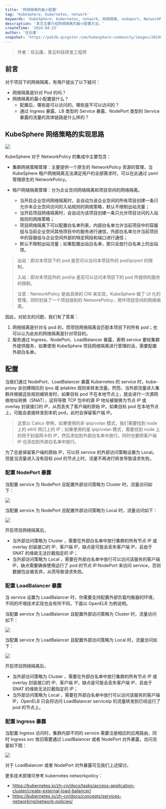```yaml
---
title: '网络隔离的最小配置'
tag: 'KubeSphere, Kubernetes, network'
keywords: 'KubeSphere, Kubernetes, network, 网络隔离, nodeport, NetworkPolicy, LoadBalancer, Ingress, OpenELB'
description: '本文主要介绍网络隔离的最小配置方法。'
createTime: '2024-04-25'
author: '任云康'
snapshot: 'https://pek3b.qingstor.com/kubesphere-community/images/20240425-cover.png'
---
```


> 作者：任云康，青云科技研发工程师

## 前言

对于项目下的网络隔离，有用户提出了以下疑问：
- 网络隔离是针对 Pod 的吗？
- 网络隔离的最小配置是什么？
  - 配置后，哪些是可以访问的，哪些是不可以访问的？
  - 通过 Ingress 暴露、LB 类型的 Service 暴露、NodePort 类型的 Service 暴露的流量的具体链路是什么样的？

## KubeSphere 网络策略的实现思路

![](https://pek3b.qingstor.com/kubesphere-community/images/20240425-1.png)

KubeSphere 对于 NetworkPolicy 的集成中主要包含：

- 集群网络策略管理：主要提供一个原生的 NetworkPolicy 资源的管理，当 KubeSphere 租户网络隔离无法满足用户的全部需求时，可以在此通过 yaml 管理原生的 NetworkPolicy。

- 租户网络隔离管理：分为企业空间网络隔离和项目空间的网络隔离。
  - 当开启企业空间网络隔离时，会自动为该企业空间的所有项目创建一条只允许本企业空间访问的入站规则的网络策略，默认不限制出站流量；
  - 当开启项目网络隔离时，会自动为该项目创建一条只允许项目访问的入站规则的网络策略；
  - 项目网络隔离下可以配置白名单列表，内部白名单允许当前项目中的容器组与当前企业空间其他项目中的服务进行通信，外部白名单允许当前项目中的容器组与企业空间外部的特定网段和端口进行通信；
  - 默认不限制出站流量；如果配置出站白名单，那只会放行白名单上的出站项。

> 出站：即对本项目下的 pod 是否可以访问本项目外的 pod/ip/port 的限制。
>
> 入站：即对本项目外的 pod/ip 是否可以访问本项目下的 pod 所提供的服务的限制。
>
> 注意：NetworkPolicy 是由具体的 CNI 来实现，KubeSphere 做了 UI 化的管理，同时封装了一个项目级别的 NetworkPolicy，用作项目空间的网络隔离。

因此，对前文的问题，我们有了答案：

1. 网络隔离是针对与 pod 的，而项目网络隔离会匹配本项目下的所有 pod；也可以认为此处的网络隔离是针对项目的。
2. 服务通过 Ingress、NodePort、LoadBalancer 暴露，表明 service 要给集群外提供服务，如果使用 KubeSphere 项目网络隔离进行管理的话，需要配置外部白名单。

## 配置

当我们通过 NodePort、LoadBalancer 暴露 Kubernetes 的 service 时，kube-proxy 会创建相应的 ipvs 或 iptables 规则来转发流量。然而，当外部流量进入集群并根据这些规则被转发时，如果目标 pod 不在本地节点上，就会进行一次源网络地址转换（SNAT），这将导致 TCP 包中的源 IP 地址被替换为节点 IP 或 overlay 封装接口的 IP，从而丢失了客户端的原始 IP。如果目标 pod 在本地节点上，可能会直接转发到本机 pod，此时会保留客户端 IP。

> 这里以 Calico 举例，如果使用的非 ipip/vxlan 模式，我们需要找到 node 上的 eth0 网口上的 IP；如果使用的是 ipip/vxlan 模式，需要找到 node 上的用于封装网卡的 IP，然后添加到外部白名单中放行。同时也要把客户端 IP 也添加到外部白名单中放行。

为了总是保留客户端的原始 IP，可以将 service 的外部访问策略设置为 Local。但是当流量进入没有目标 pod 的节点上时，流量不再进行转发导致请求失败。

### 配置 NodePort 暴露

当配置 service 为 NodePort 且配置外部访问策略为 Cluster 时，流量访问如下：

![](https://pek3b.qingstor.com/kubesphere-community/images/20240425-2.png)

当配置 service 为 NodePort 且配置外部访问策略为 Local 时，流量访问如下：

![](https://pek3b.qingstor.com/kubesphere-community/images/20240425-3.png)

开启项目网络隔离后，

- 当外部访问策略为 Cluster ，需要在外部白名单中放行集群的所有节点 IP 或 overlay 封装接口的 IP、客户端 IP，缺点是可能会丢失客户端 IP，且由于 SNAT 的缘故无法拦截指定的 IP；
- 当外部访问策略为 Local ，需要在外部白名单中放行可以访问该服务的客户端 IP，缺点需要确保使用运行了 pod 的节点 IP:NodePort 来访问 service，否则数据包会被丢弃，从而导致请求失败。

### 配置 LoadBalancer 暴露

当 service 设置为 LoadBalancer 时，你需要支持配置外部负载均衡器的环境，不同的环境技术实现也会有所不同，下面以 OpenELB 为例说明。

当配置 service 为 LoadBalancer 且配置外部访问策略为 Cluster 时，流量访问如下：

![](https://pek3b.qingstor.com/kubesphere-community/images/20240425-4.png)

当配置 service 为 LoadBalancer 且配置外部访问策略为 Local 时，流量访问如下：

![](https://pek3b.qingstor.com/kubesphere-community/images/20240425-5.png)

开启项目网络隔离后，

- 当外部访问策略为 Cluster ，需要在外部白名单中放行集群的所有节点 IP 或 overlay 封装接口的 IP、客户端 IP，缺点是可能会丢失客户端 IP，且由于 SNAT 的缘故无法拦截指定的 IP；
- 当外部访问策略为 Local ，需要在外部白名单中放行可以访问该服务的客户端 IP，OpenELB 只会将访问 LoadBalancer serviceip 的流量转发到已经运行了 pod 的节点上。

### 配置 Ingress 暴露

当配置 Ingress 访问时，集群内部不同的 service 需要注册相应的应用路由，同时 Ingress svc 依旧需要通过 LoadBalancer 或者 NodePort 对外暴露，访问流量如下图：

![](https://pek3b.qingstor.com/kubesphere-community/images/20240425-6.png)

对于 LoadBalancer 或者 NodePort 对外暴露可见我们上述探讨。

更多技术原理可参考 kubernetes networkpolicy：

- https://kubernetes.io/zh-cn/docs/tasks/access-application-cluster/create-external-load-balancer/
- https://kubernetes.io/zh-cn/docs/concepts/services-networking/network-policies/
